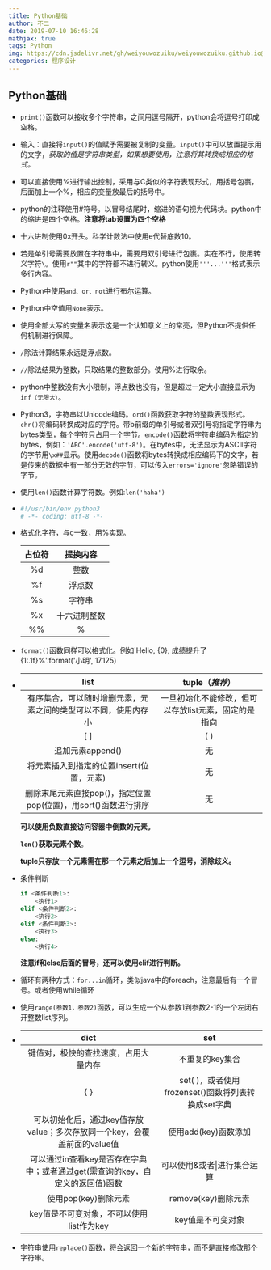 ```yaml
---
title: Python基础
author: 不二
date: 2019-07-10 16:46:28
mathjax: true
tags: Python
img: https://cdn.jsdelivr.net/gh/weiyouwozuiku/weiyouwozuiku.github.io@src/source/_posts/PageImg/程序设计/python1.jpg
categories: 程序设计
---
```


## Python基础

- `print()`函数可以接收多个字符串，之间用逗号隔开，python会将逗号打印成空格。
- 输入：直接将`input()`的值赋予需要被复制的变量。`input()`中可以放置提示用的文字，*获取的值是字符串类型，如果想要使用，注意将其转换成相应的格式。*
- 可以直接使用%进行输出控制，采用与C类似的字符表现形式，用括号包裹，后面加上一个%，相应的变量放最后的括号中。
- python的注释使用#符号。以冒号结尾时，缩进的语句视为代码块。python中的缩进是四个空格。**注意将tab设置为四个空格**
- 十六进制使用0x开头。科学计数法中使用e代替底数10。
- 若是单引号需要放置在字符串中，需要用双引号进行包裹。实在不行，使用转义字符`\`。使用`r""`其中的字符都不进行转义。python使用`'''...'''`格式表示多行内容。

- Python中使用`and、or、not`进行布尔运算。

- Python中空值用`None`表示。

- 使用全部大写的变量名表示这是一个认知意义上的常亮，但Python不提供任何机制进行保障。

- `/`除法计算结果永远是浮点数。

- `//`除法结果为整数，只取结果的整数部分。使用%进行取余。

- python中整数没有大小限制，浮点数也没有，但是超过一定大小直接显示为`inf（无限大）`。

- Python3，字符串以Unicode编码。`ord()`函数获取字符的整数表现形式。`chr()`将编码转换成对应的字符。带b前缀的单引号或者双引号将指定字符串为bytes类型，每个字符只占用一个字节。`encode()`函数将字符串编码为指定的bytes，例如：`'ABC'.encode('utf-8')`。在bytes中，无法显示为ASCII字符的字节用`\x##`显示。使用`decode()`函数将bytes转换成相应编码下的文字，若是传来的数据中有一部分无效的字节，可以传入`errors='ignore'`忽略错误的字节。

- 使用`len()`函数计算字符数。例如:`len('haha')`

- ```python
  #!/usr/bin/env python3
  # -*- coding: utf-8 -*-
  ```

- 格式化字符，与c一致，用%实现。

  | 占位符 |   提换内容   |
  | :----: | :----------: |
  |   %d   |     整数     |
  |   %f   |    浮点数    |
  |   %s   |    字符串    |
  |   %x   | 十六进制整数 |
  |   %%   |      %       |

- `format()`函数同样可以格式化。例如'Hello, {0}, 成绩提升了 {1:.1f}%'.format('小明', 17.125)

- |                             list                             |                   tuple（*推荐*）                    |
  | :----------------------------------------------------------: | :--------------------------------------------------: |
  | 有序集合，可以随时增删元素，元素之间的类型可以不同，使用内存小 | 一旦初始化不能修改，但可以存放list元素，固定的是指向 |
  |                             [ ]                              |                         ( )                          |
  |                       追加元素append()                       |                          无                          |
  |           将元素插入到指定的位置insert(位置，元素)           |                          无                          |
  | 删除末尾元素直接pop()，指定位置pop(位置)，用sort()函数进行排序 |                          无                          |

  **可以使用负数直接访问容器中倒数的元素。**

  **`len()`获取元素个数**。

  **tuple只存放一个元素需在那一个元素之后加上一个逗号，消除歧义。**

- 条件判断

  ```python
  if <条件判断1>:
      <执行1>
  elif <条件判断2>:
      <执行2>
  elif <条件判断3>:
      <执行3>
  else:
      <执行4>
  ```

  **注意if和else后面的冒号，还可以使用elif进行判断。**

- 循环有两种方式：`for...in`循环，类似java中的foreach，注意最后有一个冒号。或者使用while循环

- 使用`range(参数1，参数2)`函数，可以生成一个从参数1到参数2-1的一个左闭右开整数list序列。

- |                             dict                             |                        set                         |
  | :----------------------------------------------------------: | :------------------------------------------------: |
  |             键值对，极快的查找速度，占用大量内存             |                  不重复的key集合                   |
  |                             { }                              | set( )，或者使用frozenset()函数将列表转换成set字典 |
  | 可以初始化后，通过key值存放value；多次存放同一个key，会覆盖前面的value值 |                使用add(key)函数添加                |
  | 可以通过in查看key是否存在字典中；或者通过get(需查询的key，自定义的返回值)函数 |            可以使用&或者\|进行集合运算             |
  |                     使用pop(key)删除元素                     |                remove(key)删除元素                 |
  |           key值是不可变对象，不可以使用list作为key           |                 key值是不可变对象                  |

- 字符串使用`replace()`函数，将会返回一个新的字符串，而不是直接修改那个字符串。
